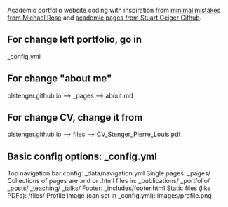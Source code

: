 Academic portfolio website coding with inspiration from [minimal mistakes from Michael Rose](https://mmistakes.github.io/minimal-mistakes/) and [academic pages from Stuart Geiger Github](https://github.com/academicpages/academicpages.github.io).

## For change left portfolio, go in
_config.yml

## For change "about me"
plstenger.github.io --> _pages --> about.md

## For change CV, change it from
plstenger.github.io --> files --> CV_Stenger_Pierre_Louis.pdf


## Basic config options: _config.yml
Top navigation bar config: _data/navigation.yml
Single pages: _pages/
Collections of pages are .md or .html files in:
_publications/
_portfolio/
_posts/
_teaching/
_talks/
Footer: _includes/footer.html
Static files (like PDFs): /files/
Profile image (can set in _config.yml): images/profile.png
